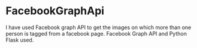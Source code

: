 # FacebookGraphApi
I have used Facebook graph API to get the images on which more than one person is tagged from a facebook page.
Facebook Graph API and Python Flask used.
